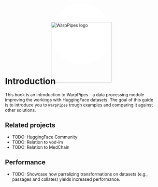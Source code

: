 <div style="margin: 30px auto; background-color: white; border-radius: 50%; width: 200px; height: 200px;"><img src="https://raw.githubusercontent.com/VodLM/warp-pipes/main/assets/header.png" alt="WarpPipes logo" style="width: 200px; padding: 60px 0px;"></div>

# Introduction
This book is an introduction to WarpPipes - a data processing module improving the workings with HuggingFace datasets.
The goal of this guide is to introduce you to `WarpPipes` trough examples and comparing it against other solutions.

## Related projects
- TODO: HuggingFace Community
- TODO: Relation to vod-lm
- TODO: Relation to MedChain

## Performance
- TODO: Showcase how parralizing transformations on datasets (e.g., passages and collates) yields increased performance.